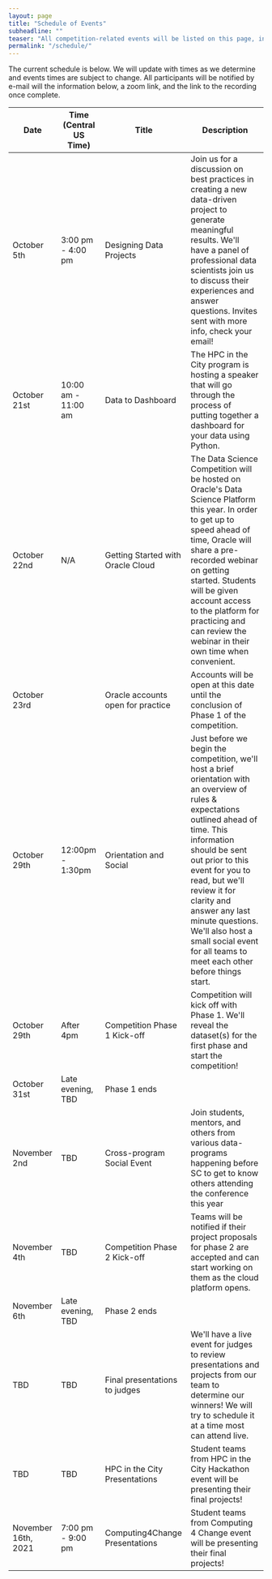 ```yaml
---
layout: page
title: "Schedule of Events"
subheadline: ""
teaser: "All competition-related events will be listed on this page, including the competition itself. Anything outside of the competition dates are optional to attend, but we'd highly encourage attending a few events or watching available recordings when you can. The events will span everything from knowledge sharing to networking. If there's something you'd like to see, let us know!"
permalink: "/schedule/"
---
```


The current schedule is below. We will update with times as we determine and events times are subject to change. All participants will be notified by e-mail will the information below, a zoom link, and the link to the recording once complete. 

| Date                | Time (Central US Time) | Title                             | Description                                                                                                                                                                                                                                                                                                                                                                      |
|---------------------|------------------------|-----------------------------------|----------------------------------------------------------------------------------------------------------------------------------------------------------------------------------------------------------------------------------------------------------------------------------------------------------------------------------------------------------------------------------|
| October 5th         | 3:00 pm - 4:00 pm      | Designing Data Projects           | Join us for a discussion on best practices in creating a new data-driven project to generate meaningful results. We'll have a panel of professional data scientists join us to discuss their experiences and answer questions. Invites sent with more info, check your email!                                                                                                    |
| October 21st        | 10:00 am - 11:00 am    | Data to Dashboard                 | The HPC in the City program is hosting a speaker that will go through the process of putting together a dashboard for your data using Python.                                                                                                                                                                                                                                    |
| October 22nd        | N/A                    | Getting Started with Oracle Cloud | The Data Science Competition will be hosted on Oracle's Data Science Platform this year. In order to get up to speed ahead of time, Oracle will share a pre-recorded webinar on getting started. Students will be given account access to the platform for practicing and can review the webinar in their own time when convenient.                                              |
| October 23rd        |                        | Oracle accounts open for practice | Accounts will be open at this date until the conclusion of Phase 1 of the competition.                                                                                                                                                                                                                                                                                           |
| October 29th        | 12:00pm - 1:30pm       | Orientation and Social            | Just before we begin the competition, we'll host a brief orientation with an overview of rules & expectations outlined ahead of time. This information should be sent out prior to this event for you to read, but we'll review it for clarity and answer any last minute questions. We'll also host a small social event for all teams to meet each other before things start.  |
| October 29th        | After 4pm              | Competition Phase 1 Kick-off      | Competition will kick off with Phase 1. We'll reveal the dataset(s) for the first phase and start the competition!                                                                                                                                                                                                                                                               |
| October 31st        | Late evening, TBD      | Phase 1 ends                      |                                                                                                                                                                                                                                                                                                                                                                                  |
| November 2nd        | TBD                    | Cross-program Social Event        | Join students, mentors, and others from various data-programs happening before SC to get to know others attending the conference this year                                                                                                                                                                                                                                       |
| November 4th        | TBD                    | Competition Phase 2 Kick-off      | Teams will be notified if their project proposals for phase 2 are accepted and can start working on them as the cloud platform opens.                                                                                                                                                                                                                                            |
| November 6th        | Late evening, TBD      | Phase 2 ends                      |                                                                                                                                                                                                                                                                                                                                                                                  |
| TBD                 | TBD                    | Final presentations to judges     | We'll have a live event for judges to review presentations and projects from our team to determine our winners! We will try to schedule it at a time most can attend live.                                                                                                                                                                                                       |
| TBD                 | TBD                    | HPC in the City Presentations     | Student teams from HPC in the City Hackathon event will be presenting their final projects!                                                                                                                                                                                                                                                                                      |
| November 16th, 2021 | 7:00 pm - 9:00 pm      | Computing4Change Presentations    | Student teams from Computing 4 Change event will be presenting their final projects!                                                                                                                                                                                                                                                                                             |
